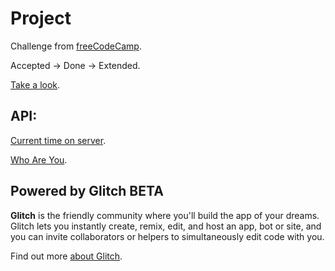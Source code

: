 Project
========================
Challenge from [freeCodeCamp](https://www.freecodecamp.org/challenges/timestamp-microservice).

Accepted -> Done -> Extended.

[Take a look](https://checktime.glitch.me).

API:
------------------------
[Current time on server](https://checktime.glitch.me/api/current_time).

[Who Are You](https://checktime.glitch.me/api/whoami).

Powered by Glitch BETA
------------------------

**Glitch** is the friendly community where you'll build the app of your dreams. Glitch lets you instantly create, remix, edit, and host an app, bot or site, and you can invite collaborators or helpers to simultaneously edit code with you.

Find out more [about Glitch](https://glitch.com/about).
